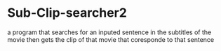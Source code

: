 # Sub-Clip-searcher2
a program that searches for an inputed sentence in the subtitles of the movie then gets the clip of that movie that coresponde to that sentence
